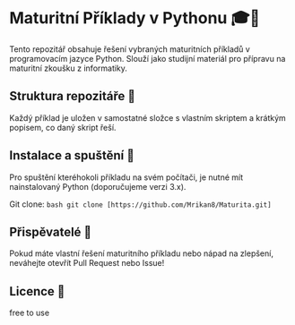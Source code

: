 # Maturitní Příklady v Pythonu 🎓🐍

Tento repozitář obsahuje řešení vybraných maturitních příkladů v programovacím jazyce Python. Slouží jako studijní materiál pro přípravu na maturitní zkoušku z informatiky.

## Struktura repozitáře 📂

Každý příklad je uložen v samostatné složce s vlastním skriptem a krátkým popisem, co daný skript řeší. 


## Instalace a spuštění 🚀

Pro spuštění kteréhokoli příkladu na svém počítači, je nutné mít nainstalovaný Python (doporučujeme verzi 3.x).

Git clone:
    ```bash
    git clone [https://github.com/Mrikan8/Maturita.git]
    ```


## Přispěvatelé 🤝

Pokud máte vlastní řešení maturitního příkladu nebo nápad na zlepšení, neváhejte otevřít Pull Request nebo Issue!

## Licence 📄
free to use
